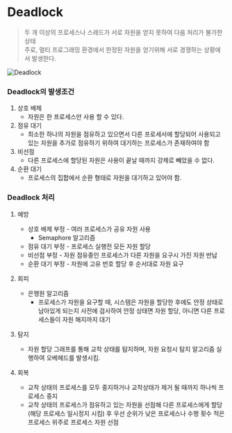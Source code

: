 Deadlock
===
> 두 개 이상의 프로세스나 스레드가 서로 자원을 얻지 못하여 다음 처리가 불가한 상태  
> 주로, 멀티 프로그래밍 환경에서 한정된 자원을 얻기위해 서로 경쟁하는 상황에서 발생한다.
> 
![Deadlock](https://camo.githubusercontent.com/a78df4477534741d6058a959e753fe82050589944c8801b4fc88c23d4696fcad/68747470733a2f2f74312e6461756d63646e2e6e65742f6366696c652f746973746f72792f323433453839333535373134433236453238)
### Deadlock의 발생조건
1. 상호 배제
   + 자원은 한 프로세스만 사용 할 수 있다.
2. 점유 대기
   + 최소한 하나의 자원을 점유하고 있으면서 다른 프로세서에 할당되어 사용되고 있는 자원을 추가로 점유하기 위하여 대기하는 프로세스가 존재하여야 함
3. 비선점
   + 다른 프로세스에 할당된 자원은 사용이 끝날 때까지 강제로 빼았을 수 없다.
4. 순환 대기
   + 프로세스의 집합에서 순환 형태로 자원을 대기하고 있어야 함. 

### Deadlock 처리
1. 예방
   + 상호 배제 부정 - 여러 프로세스가 공유 자원 사용
     + Semaphore 알고리즘
   + 점유 대기 부정 - 프로세스 실행전 모든 자원 할당
   + 비선점 부정 - 자원 점유중인 프로세스가 다른 자원을 요구시 가진 자원 반납
   + 순환 대기 부정 - 자원에 고유 번호 할당 후 순서대로 자원 요구  
   
2. 회피
   + 은행원 알고리즘 
     + 프로세스가 자원을 요구할 때, 시스템은 자원을 할당한 후에도 안정 상태로 남아있게 되는지 사전에 검사하여 
       안정 상태면 자원 할당, 아니면 다른 프로세스들이 자원 해지까지 대기
3. 탐지
   + 자원 할당 그래프를 통해 교착 상태를 탐지하며, 자원 요청시 탐지 알고리즘 실행하여 오베헤드를 발생시킴.
4. 회복
   + 교착 상태의 프로세스를 모두 중지하거나 교착상태가 제거 될 때까지 하나씩 프로세스 중지
   + 교착 상태의 프로세스가 점유하고 있는 자원을 선점해 다른 프로세스에게 할당 (해당 프로세스 일시정지 시킴) 후
     우선 순위가 낮은 프로세스나 수행 횟수 적은 프로세스 위주로 프로세스 자원 선점